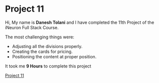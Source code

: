 # Project 11

Hi, My name is **Danesh Tolani** and I have completed the 11th Project of the iNeuron Full Stack Course.

The most challenging things were:

- Adjusting all the divisions properly.
- Creating the cards for pricing.
- Positioning the content at proper position.

It took me **9 Hours** to complete this project

[Project 11]()
